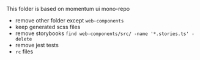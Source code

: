 This folder is based on momentum ui mono-repo 
- remove other folder except `web-components`
- keep generated scss files
- remove storybooks `find web-components/src/ -name '*.stories.ts' -delete`
- remove jest tests
- `rc` files